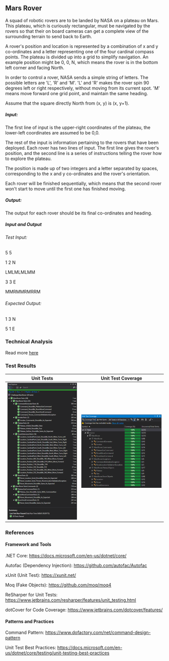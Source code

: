 ## Mars Rover

A squad of robotic rovers are to be landed by NASA on a plateau on Mars. This plateau, which is
curiously rectangular, must be navigated by the rovers so that their on board cameras can get a
complete view of the surrounding terrain to send back to Earth.

A rover's position and location is represented by a combination of x and y co-ordinates and a letter
representing one of the four cardinal compass points. The plateau is divided up into a grid to
simplify navigation. An example position might be 0, 0, N, which means the rover is in the bottom
left corner and facing North.

In order to control a rover, NASA sends a simple string of letters. The possible letters are 'L', 'R' and
'M'. 'L' and 'R' makes the rover spin 90 degrees left or right respectively, without moving from its
current spot. 'M' means move forward one grid point, and maintain the same heading.

Assume that the square directly North from (x, y) is (x, y+1).

##### Input:

The first line of input is the upper-right coordinates of the plateau, the lower-left coordinates are
assumed to be 0,0.

The rest of the input is information pertaining to the rovers that have been deployed. Each rover
has two lines of input. The first line gives the rover's position, and the second line is a series of
instructions telling the rover how to explore the plateau.


The position is made up of two integers and a letter separated by spaces, corresponding to the x and y co-ordinates and the rover's orientation.

Each rover will be finished sequentially, which means that the second rover won't start to move until the first one has finished moving.

##### Output:

The output for each rover should be its final co-ordinates and heading.

##### Input and Output

###### Test Input:

5 5

1 2 N

LMLMLMLMM

3 3 E

MMRMMRMRRM

###### Expected Output:

1 3 N

5 1 E

### Technical Analysis

Read more [here](./Documents/MarsRoverTechnicalAnalysis.pdf)

### Test Results
Unit Tests                        |  Unit Test Coverage
:-------------------------:|:-------------------------:
![Unit Tests](ReadMe/screenshots/unit-tests.png) | ![Unit Test Coverage](ReadMe/screenshots/unit-test-coverage.png)


### References

#### Framework and Tools

.NET Core: https://docs.microsoft.com/en-us/dotnet/core/

Autofac (Dependency Injection): https://github.com/autofac/Autofac

xUnit (Unit Test): https://xunit.net/

Moq (Fake Objects): https://github.com/moq/moq4

ReSharper for Unit Tests: https://www.jetbrains.com/resharper/features/unit_testing.html

dotCover for Code Coverage: https://www.jetbrains.com/dotcover/features/

#### Patterns and Practices

Command Pattern: https://www.dofactory.com/net/command-design-pattern

Unit Test Best Practices: https://docs.microsoft.com/en-us/dotnet/core/testing/unit-testing-best-practices

